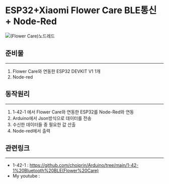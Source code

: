 # ESP32+Xiaomi Flower Care BLE통신 + Node-Red
![(Flower Care)노드레드](https://user-images.githubusercontent.com/98401825/152643790-b19af6ab-32f6-4df0-a44e-1d6d81db4f65.png)

## 준비물
---
1. Flower Care와 연동한 ESP32 DEVKIT V1 1개
2. Node-red

## 동작원리
---
1. 1-42-1 에서 Flower Care와 연동한 ESP32를 Node-Red와 연동 
2. Arduino에서 Json방식으로 데이터를 전송
3. 수신한 데이터들 중 필요한 값 산출
4. Node-red에서 출력 

## 관련링크
---
* 1-42-1 : https://github.com/choiprin/Arduino/tree/main/1-42-1%20Bluetooth%20BLE(Flower%20Care)
* My youtube : 

